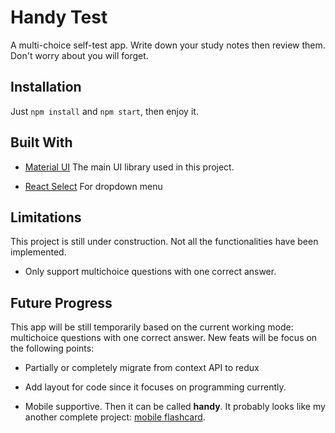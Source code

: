 # Handy Test

A multi-choice self-test app. Write down your study notes then review them. Don't worry about you will forget.

## Installation

Just `npm install` and `npm start`, then enjoy it.

## Built With

- [Material UI]  The main UI library used in this project.

- [React Select] For dropdown menu

## Limitations

This project is still under construction. Not all the functionalities have been implemented.

- Only support multichoice questions with one correct answer.

## Future Progress

This app will be still temporarily based on the current working mode: multichoice questions with one correct answer. New feats will be focus on the following points:

- Partially or completely migrate from context API to redux

- Add layout for code since it focuses on programming currently.

- Mobile supportive. Then it can be called **handy**. It probably looks like my another complete project: [mobile flashcard].

[Material UI]: https://material-ui.com/

[React Select]: https://react-select.com/home

[mobile flashcard]: https://github.com/jerryfishzz/mobile-flashcards
